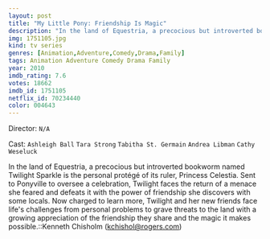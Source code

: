```yaml
---
layout: post
title: "My Little Pony: Friendship Is Magic"
description: "In the land of Equestria, a precocious but introverted bookworm named Twilight Sparkle is the personal protégé of its ruler, Princess Celestia. Sent to Ponyville to oversee a celebration, Twilight faces the return of a menace she feared and defeats it with the power of friendship she discovers with some locals. Now charged to learn more, Twilight and her new friends face life's challenges from personal problems to grave threats to the land with a growing appreciation of the friendship they share and the magic it makes possible..."
img: 1751105.jpg
kind: tv series
genres: [Animation,Adventure,Comedy,Drama,Family]
tags: Animation Adventure Comedy Drama Family 
year: 2010
imdb_rating: 7.6
votes: 18662
imdb_id: 1751105
netflix_id: 70234440
color: 004643
---
```

Director: `N/A`  

Cast: `Ashleigh Ball` `Tara Strong` `Tabitha St. Germain` `Andrea Libman` `Cathy Weseluck` 

In the land of Equestria, a precocious but introverted bookworm named Twilight Sparkle is the personal protégé of its ruler, Princess Celestia. Sent to Ponyville to oversee a celebration, Twilight faces the return of a menace she feared and defeats it with the power of friendship she discovers with some locals. Now charged to learn more, Twilight and her new friends face life's challenges from personal problems to grave threats to the land with a growing appreciation of the friendship they share and the magic it makes possible.::Kenneth Chisholm (kchishol@rogers.com)
